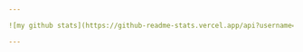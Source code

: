 ```yaml
---

![my github stats](https://github-readme-stats.vercel.app/api?username=thienvu97ht&count_private=true&show_icons=true&hide=stars&theme=tokyonight)|![Top Langs](https://github-readme-stats.vercel.app/api/top-langs/?username=thienvu97ht&langs_count=8&layout=compact&show_icons=true&theme=dark)

---
```

